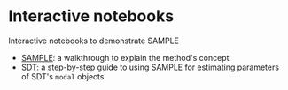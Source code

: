 # Interactive notebooks
Interactive notebooks to demonstrate SAMPLE

- [SAMPLE](https://colab.research.google.com/github/ChromaticIsobar/SAMPLE/blob/master/notebooks/SAMPLE.ipynb):
  a walkthrough to explain the method's concept
- [SDT](https://colab.research.google.com/github/ChromaticIsobar/SAMPLE/blob/master/notebooks/SDT.ipynb):
  a step-by-step guide to using SAMPLE for estimating parameters of SDT's `modal` objects
